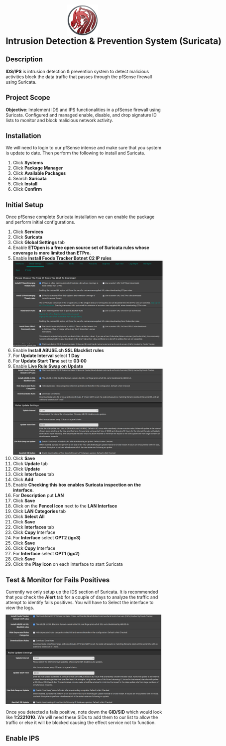 <div align="center" style="white-space: nowrap;">
  <img src="https://github.com/4LifeStrategy/4LifeStrategy/blob/88ffe3009f1399de4502d4d5641c8f7a0fd56852/4LifeStrategy%20Logo%20Center.png" alt="4LifeStrategy Logo" width="100" style="display:inline-block; vertical-align:middle; margin-right:10px;">
  <h1 style="margin:0; vertical-align:middle;">Intrusion Detection & Prevention System (Suricata)</h1>
</div>

## Description

**IDS/IPS** is intrusion detection & prevention system to detect malicious activities block the data traffic that passes through the pfSense firewall using Suricata.

## Project Scope

**Objective**: Implement IDS and IPS functionalities in a pfSense firewall using Suricata. Configured and managed enable, disable, and drop signature ID lists to monitor and block malicious network activity.

## Installation

We will need to login to our pfSense intense and make sure that you system is update to date. Then perform the following to install and Suricata.

1. Click **Systems**
2. Click **Package Manager**
3. Click **Available Packages**
4. Search **Suricata**
5. Click **Install**
6. Click **Confirm**

## Initial Setup

Once pfSense complete Suricata installation we can enable the package and perform initial configurations.

1. Click **Services**
2. Click **Suricata**
3. Click **Global Settings** tab
4. Enable **ETOpen is a free open source set of Suricata rules whose coverage is more limited than ETPro.**
5. Enable **Install Feodo Tracker Botnet C2 IP rules**<br /><img src="https://github.com/4LifeStrategy/Intrusion-Detection-and-Prevention-System/blob/651fbd34f934b7fa69a1584cfeddb097ab4c086a/Suricata%20Global%20Settings.png" width="500">
6. Enable **Install ABUSE.ch SSL Blacklist rules**
7. For **Update Interval** select **1 Day**
8. For **Update Start Time** set to **03:00**
9. Enable **Live Rule Swap on Update**<br /><img src="https://github.com/4LifeStrategy/Intrusion-Detection-and-Prevention-System/blob/f574fa2e3d9f3cb10df00f079e3503b17120e1b3/Suricata%20Global%20Setting_2.png" width="500">
10. Click **Save**
11. Click **Update** tab
12. Click **Update**
13. Click **Interfaces** tab
14. Click **Add**
15. Enable **Checking this box enables Suricata inspection on the interface.**
16. For **Description** put **LAN**
17. Click **Save**
18. Click on the **Pencel Icon** next to the **LAN Interface**
19. Click **LAN Categories** tab
20. Click **Select All**
21. Click **Save**
22. Click **Interfaces** tab
23. Click **Copy** Interface
24. For **Interface** select **OPT2 (igc3)** 
25. Click **Save**
26. Click **Copy** Interface
27. For **Interface** select **OPT1 (igc2)**
28. Click **Save**
29. Click the **Play Icon** on each interface to start Suricata

## Test & Monitor for Fails Positives

Currently we only setup up the IDS section of Suricata. It is recommended that you check the **Alert** tab for a couple of days to analyze the traffic and attempt to identify fails positives. You will have to Select the interface to view the logs. 

<img src="https://github.com/4LifeStrategy/Intrusion-Detection-and-Prevention-System/blob/f574fa2e3d9f3cb10df00f079e3503b17120e1b3/Suricata%20Global%20Setting_2.png" width="500">

Once you detected a fails positive, note down the **GID/SID** which would look like **1:2221010**. We will need these SIDs to add them to our list to allow the traffic or else it will be blocked causing the effect service not to function.

## Enable IPS

